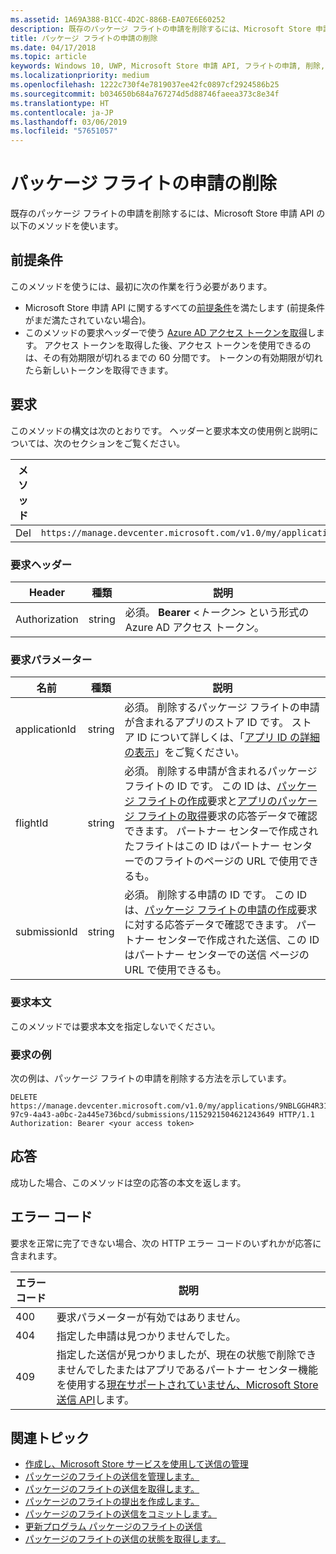 ```yaml
---
ms.assetid: 1A69A388-B1CC-4D2C-886B-EA07E6E60252
description: 既存のパッケージ フライトの申請を削除するには、Microsoft Store 申請 API の以下のメソッドを使います。
title: パッケージ フライトの申請の削除
ms.date: 04/17/2018
ms.topic: article
keywords: Windows 10, UWP, Microsoft Store 申請 API, フライトの申請, 削除, パッケージ フライト
ms.localizationpriority: medium
ms.openlocfilehash: 1222c730f4e7819037ee42fc0897cf2924586b25
ms.sourcegitcommit: b034650b684a767274d5d88746faeea373c8e34f
ms.translationtype: HT
ms.contentlocale: ja-JP
ms.lasthandoff: 03/06/2019
ms.locfileid: "57651057"
---
```

# <a name="delete-a-package-flight-submission"></a>パッケージ フライトの申請の削除

既存のパッケージ フライトの申請を削除するには、Microsoft Store 申請 API の以下のメソッドを使います。

## <a name="prerequisites"></a>前提条件

このメソッドを使うには、最初に次の作業を行う必要があります。

* Microsoft Store 申請 API に関するすべての[前提条件](create-and-manage-submissions-using-windows-store-services.md#prerequisites)を満たします (前提条件がまだ満たされていない場合)。
* このメソッドの要求ヘッダーで使う [Azure AD アクセス トークンを取得](create-and-manage-submissions-using-windows-store-services.md#obtain-an-azure-ad-access-token)します。 アクセス トークンを取得した後、アクセス トークンを使用できるのは、その有効期限が切れるまでの 60 分間です。 トークンの有効期限が切れたら新しいトークンを取得できます。

## <a name="request"></a>要求

このメソッドの構文は次のとおりです。 ヘッダーと要求本文の使用例と説明については、次のセクションをご覧ください。

| メソッド | 要求 URI                                                      |
|--------|------------------------------------------------------------------|
| Del    | ```https://manage.devcenter.microsoft.com/v1.0/my/applications/{applicationid}/flights/{flightId}/submissions/{submissionId}``` |


### <a name="request-header"></a>要求ヘッダー

| Header        | 種類   | 説明                                                                 |
|---------------|--------|-----------------------------------------------------------------------------|
| Authorization | string | 必須。 **Bearer** &lt;*トークン*&gt; という形式の Azure AD アクセス トークン。 |


### <a name="request-parameters"></a>要求パラメーター

| 名前        | 種類   | 説明                                                                 |
|---------------|--------|-----------------------------------------------------------------------------|
| applicationId | string | 必須。 削除するパッケージ フライトの申請が含まれるアプリのストア ID です。 ストア ID について詳しくは、「[アプリ ID の詳細の表示](https://msdn.microsoft.com/windows/uwp/publish/view-app-identity-details)」をご覧ください。  |
| flightId | string | 必須。 削除する申請が含まれるパッケージ フライトの ID です。 この ID は、[パッケージ フライトの作成](create-a-flight.md)要求と[アプリのパッケージ フライトの取得](get-flights-for-an-app.md)要求の応答データで確認できます。 パートナー センターで作成されたフライトはこの ID はパートナー センターでのフライトのページの URL で使用できるも。  |
| submissionId | string | 必須。 削除する申請の ID です。 この ID は、[パッケージ フライトの申請の作成](create-a-flight-submission.md)要求に対する応答データで確認できます。 パートナー センターで作成された送信、この ID はパートナー センターでの送信 ページの URL で使用できるも。  |


### <a name="request-body"></a>要求本文

このメソッドでは要求本文を指定しないでください。


### <a name="request-example"></a>要求の例

次の例は、パッケージ フライトの申請を削除する方法を示しています。

```
DELETE https://manage.devcenter.microsoft.com/v1.0/my/applications/9NBLGGH4R315/flights/43e448df-97c9-4a43-a0bc-2a445e736bcd/submissions/1152921504621243649 HTTP/1.1
Authorization: Bearer <your access token>
```

## <a name="response"></a>応答

成功した場合、このメソッドは空の応答の本文を返します。

## <a name="error-codes"></a>エラー コード

要求を正常に完了できない場合、次の HTTP エラー コードのいずれかが応答に含まれます。

| エラー コード |  説明   |
|--------|------------------|
| 400  | 要求パラメーターが有効ではありません。 |
| 404  | 指定した申請は見つかりませんでした。 |
| 409  | 指定した送信が見つかりましたが、現在の状態で削除できませんでしたまたはアプリであるパートナー センター機能を使用する[現在サポートされていません、Microsoft Store 送信 API](create-and-manage-submissions-using-windows-store-services.md#not_supported)します。 |


## <a name="related-topics"></a>関連トピック

* [作成し、Microsoft Store サービスを使用して送信の管理](create-and-manage-submissions-using-windows-store-services.md)
* [パッケージのフライトの送信を管理します。](manage-flight-submissions.md)
* [パッケージのフライトの送信を取得します。](get-a-flight-submission.md)
* [パッケージのフライトの提出を作成します。](create-a-flight-submission.md)
* [パッケージのフライトの送信をコミットします。](commit-a-flight-submission.md)
* [更新プログラム パッケージのフライトの送信](update-a-flight-submission.md)
* [パッケージのフライトの送信の状態を取得します。](get-status-for-a-flight-submission.md)
